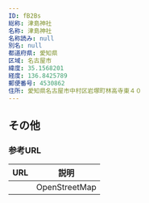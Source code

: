 ```yaml
---
ID: fB2Bs
総称: 津島神社
名称: 津島神社
名称読み: null
別名: null
都道府県: 愛知県
区域: 名古屋市
緯度: 35.1568201
経度: 136.8425789
郵便番号: 4530862
住所: 愛知県名古屋市中村区岩塚町林高寺東４０
---
```


## その他

### 参考URL

| URL | 説明          |
| --- | ------------- |
|     | OpenStreetMap |
